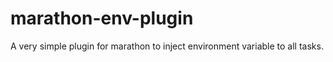 # marathon-env-plugin
A very simple plugin for marathon to inject environment variable to all tasks.
